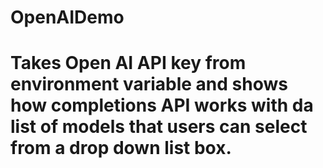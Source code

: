 # OpenAIDemo
#
#	Takes Open AI API key from environment variable and shows how completions API works with da list of models that users can select from a drop down list box.
